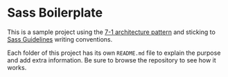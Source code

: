# Sass Boilerplate

This is a sample project using the [7-1 architecture pattern](http://sass-guildelin.es/#architecture) and sticking to [Sass Guidelines](http://sass-guidelin.es) writing conventions.

Each folder of this project has its own `README.md` file to explain the purpose and add extra information. Be sure to browse the repository to see how it works.
